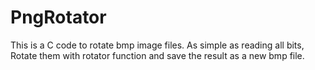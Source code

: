 # PngRotator
This is a C code to rotate bmp image files.
As simple as reading all bits, Rotate them with rotator function and save the result as a new bmp file.
